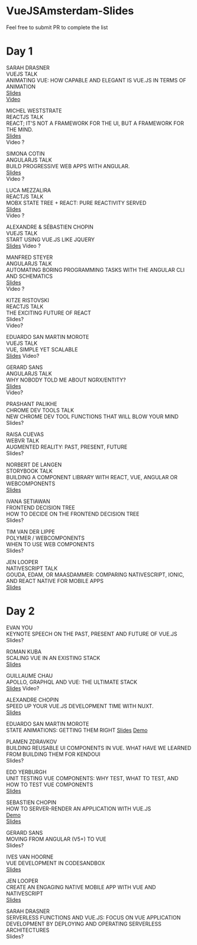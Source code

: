 
# VueJSAmsterdam-Slides

Feel free to submit PR to complete the list

# Day 1

SARAH DRASNER  
VUEJS TALK  
ANIMATING VUE: HOW CAPABLE AND ELEGANT IS VUE.JS IN TERMS OF ANIMATION  
[Slides](http://slides.com/sdrasner/animating-vue-f17)  
[Video](https://www.youtube.com/watch?v=LLnVLjpY6gE&list=PL02pdjMT4gWxC18hHyLLH0GPvjUtoalzS)

MICHEL WESTSTRATE  
REACTJS TALK  
REACT; IT'S NOT A FRAMEWORK FOR THE UI, BUT A FRAMEWORK FOR THE MIND.  
[Slides](http://thinkinginreact.surge.sh/#/)  
Video ?  

SIMONA COTIN  
ANGULARJS TALK  
BUILD PROGRESSIVE WEB APPS WITH ANGULAR.  
[Slides](https://www.slideshare.net/SimonaCotin/build-progressive-web-apps-with-angular)  
Video ?  

LUCA MEZZALIRA  
REACTJS TALK  
MOBX STATE TREE + REACT: PURE REACTIVITY SERVED  
[Slides](https://docs.google.com/presentation/d/1f18RhN9hz1GPAdY4binWVNZDKm3k7EfNvV48lWnzdjQ/edit#slide=id.g35f391192_00])  
Video ?  

ALEXANDRE & SÉBASTIEN CHOPIN  
VUEJS TALK  
START USING VUE.JS LIKE JQUERY  
[Slides](https://github.com/alexchopin/conferences/blob/master/VueAmsterdam/use_vuejs_like_jquery.pdf)
Video ?  

MANFRED STEYER  
ANGULARJS TALK  
AUTOMATING BORING PROGRAMMING TASKS WITH THE ANGULAR CLI AND SCHEMATICS  
[Slides](https://speakerdeck.com/manfredsteyer/automating-boring-tasks-with-the-angular-cli-and-schematics])  
Video ?  

KITZE RISTOVSKI  
REACTJS TALK  
THE EXCITING FUTURE OF REACT  
Slides?  
Video?  

EDUARDO SAN MARTIN MOROTE  
VUEJS TALK  
VUE, SIMPLE YET SCALABLE  
[Slides](https://slides.com/posva/vue-simple-yet-scalable)
Video?  

GERARD SANS  
ANGULARJS TALK  
WHY NOBODY TOLD ME ABOUT NGRX/ENTITY?  
[Slides](http://slides.com/gerardsans/frontendlove-ngrx-entity])  
Video?  

PRASHANT PALIKHE  
CHROME DEV TOOLS TALK  
NEW CHROME DEV TOOL FUNCTIONS THAT WILL BLOW YOUR MIND  
Slides?  

RAISA CUEVAS  
WEBVR TALK  
AUGMENTED REALITY: PAST, PRESENT, FUTURE  
Slides?  

NORBERT DE LANGEN  
STORYBOOK TALK  
BUILDING A COMPONENT LIBRARY WITH REACT, VUE, ANGULAR OR WEBCOMPONENTS  
[Slides](https://docs.google.com/presentation/d/1Zop0rZ_PjUdDPoImYsZj-RcPLW1FDpVRBDkROBd1XXY)  

IVANA SETIAWAN  
FRONTEND DECISION TREE  
HOW TO DECIDE ON THE FRONTEND DECISION TREE  
Slides?  

TIM VAN DER LIPPE  
POLYMER / WEBCOMPONENTS  
WHEN TO USE WEB COMPONENTS  
Slides?  

JEN LOOPER  
NATIVESCRIPT TALK  
GOUDA, EDAM, OR MAASDAMMER: COMPARING NATIVESCRIPT, IONIC, AND REACT NATIVE FOR MOBILE APPS  
[Slides](http://slides.com/telerikdevrel/ns-rn-ionic#/)

# Day 2

EVAN YOU  
KEYNOTE SPEECH ON THE PAST, PRESENT AND FUTURE OF VUE.JS  
Slides?  

ROMAN KUBA  
SCALING VUE IN AN EXISTING STACK  
[Slides](https://speakerdeck.com/codebryo/adding-vue-to-an-existing-stack-and-get-ready-to-scale#)  

GUILLAUME CHAU  
APOLLO, GRAPHQL AND VUE: THE ULTIMATE STACK  
[Slides](http://slides.com/akryum/vue-amsterdam-2018#/)
Video?  

ALEXANDRE CHOPIN  
SPEED UP YOUR VUE.JS DEVELOPMENT TIME WITH NUXT.  
[Slides](https://github.com/alexchopin/conferences/blob/master/VueAmsterdam/speed_up_your_vuejs_dev_with_nuxtjs.pdf)

EDUARDO SAN MARTIN MOROTE  
STATE ANIMATIONS: GETTING THEM RIGHT
[Slides](https://slides.com/posva/state-animations/)
[Demo](https://github.com/posva/state-animation-demos)  

PLAMEN ZDRAVKOV  
BUILDING REUSABLE UI COMPONENTS IN VUE. WHAT HAVE WE LEARNED FROM BUILDING THEM FOR KENDOUI  
Slides?  

EDD YERBURGH  
UNIT TESTING VUE COMPONENTS: WHY TEST, WHAT TO TEST, AND HOW TO TEST VUE COMPONENTS  
[Slides](http://slides.com/eddyerburgh/testing-vue-components#/])  

SEBASTIEN CHOPIN  
HOW TO SERVER-RENDER AN APPLICATION WITH VUE.JS  
[Demo](https://github.com/Atinux/vue-ssr-amsterdam)  
[Slides](https://github.com/Atinux/vue-ssr-amsterdam/blob/master/vue-ssr-amsterdam.key)

GERARD SANS  
MOVING FROM ANGULAR (V5+) TO VUE  
Slides?  

IVES VAN HOORNE  
VUE DEVELOPMENT IN CODESANDBOX  
[Slides](http://slides.com/ivesvanhoorne/vue-amsterdam)

JEN LOOPER  
CREATE AN ENGAGING NATIVE MOBILE APP WITH VUE AND NATIVESCRIPT  
[Slides](http://slides.com/telerikdevrel/ns-vue#/])  

SARAH DRASNER  
SERVERLESS FUNCTIONS AND VUE.JS: FOCUS ON VUE APPLICATION DEVELOPMENT BY DEPLOYING AND OPERATING SERVERLESS ARCHITECTURES  
Slides?  
